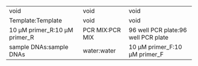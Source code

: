 ||||
|----|----|----|
|void|void|void|
|Template:Template|void|void|
|10 μM primer_R:10 μM primer_R|PCR MIX:PCR MIX|96 well PCR plate:96 well PCR plate|
|sample DNAs:sample DNAs|water:water|10 μM primer_F:10 μM primer_F|
